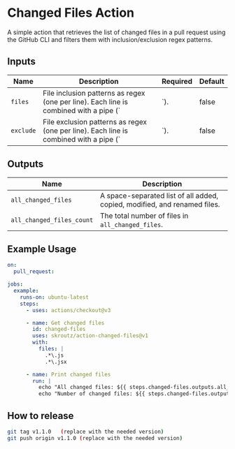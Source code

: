 # Changed Files Action

A simple action that retrieves the list of changed files in a pull request using the GitHub CLI and filters them with inclusion/exclusion regex patterns.

## Inputs

| Name   | Description                                                                                     | Required | Default |
|--------|-------------------------------------------------------------------------------------------------|----------|---------|
| `files`   | File inclusion patterns as regex (one per line). Each line is combined with a pipe (`|`).   | false    | (empty) |
| `exclude` | File exclusion patterns as regex (one per line). Each line is combined with a pipe (`|`).   | false    | (empty) |

## Outputs

| Name                   | Description                                                                              |
|------------------------|------------------------------------------------------------------------------------------|
| `all_changed_files`    | A space-separated list of all added, copied, modified, and renamed files.               |
| `all_changed_files_count` | The total number of files in `all_changed_files`.                                     |

## Example Usage

```yaml
on:
  pull_request:

jobs:
  example:
    runs-on: ubuntu-latest
    steps:
      - uses: actions/checkout@v3

      - name: Get changed files
        id: changed-files
        uses: skroutz/action-changed-files@v1
        with:
          files: |
            .*\.js
            .*\.jsx

      - name: Print changed files
        run: |
          echo "All changed files: ${{ steps.changed-files.outputs.all_changed_files }}"
          echo "Number of changed files: ${{ steps.changed-files.outputs.all_changed_files_count }}"
```
## How to release

```bash
git tag v1.1.0   (replace with the needed version)
git push origin v1.1.0 (replace with the needed version)
```
